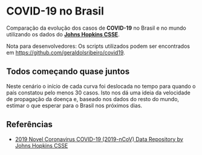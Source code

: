 # COVID-19 no Brasil

Comparação da evolução dos casos de **COVID-19** no Brasil e no mundo
utilizando os dados do [**Johns Hopkins CSSE**](https://github.com/CSSEGISandData/COVID-19).

Nota para desenvolvedores: Os scripts utilizados podem ser encontrados em <https://github.com/geraldolsribeiro/covid19>.

## Todos começando quase juntos

Neste cenário o início de cada curva foi deslocada no tempo para quando o país constatou pelo menos 30 casos.
Isto nos dá uma ideia da velocidade de propagação da doença e, baseado nos
dados do resto do mundo, estimar o que esperar para o Brasil nos próximos dias.

## Referências

* [2019 Novel Coronavirus COVID-19 (2019-nCoV) Data Repository by Johns Hopkins CSSE](https://github.com/CSSEGISandData/COVID-19)

